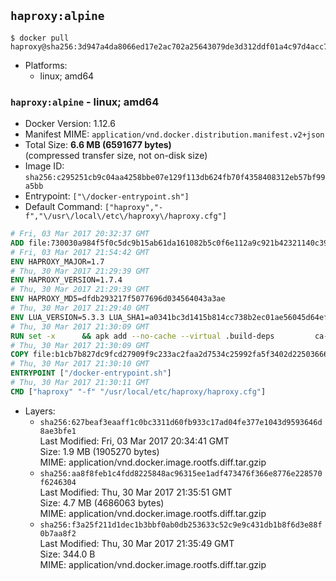 ## `haproxy:alpine`

```console
$ docker pull haproxy@sha256:3d947a4da8066ed17e2ac702a25643079de3d312ddf01a4c97d4acc77c09fa8e
```

-	Platforms:
	-	linux; amd64

### `haproxy:alpine` - linux; amd64

-	Docker Version: 1.12.6
-	Manifest MIME: `application/vnd.docker.distribution.manifest.v2+json`
-	Total Size: **6.6 MB (6591677 bytes)**  
	(compressed transfer size, not on-disk size)
-	Image ID: `sha256:c295251cb9c04aa4258bbe07e129f113db624fb70f4358408312eb57bf99a5bb`
-	Entrypoint: `["\/docker-entrypoint.sh"]`
-	Default Command: `["haproxy","-f","\/usr\/local\/etc\/haproxy\/haproxy.cfg"]`

```dockerfile
# Fri, 03 Mar 2017 20:32:37 GMT
ADD file:730030a984f5f0c5dc9b15ab61da161082b5c0f6e112a9c921b42321140c3927 in / 
# Fri, 03 Mar 2017 21:54:42 GMT
ENV HAPROXY_MAJOR=1.7
# Thu, 30 Mar 2017 21:29:39 GMT
ENV HAPROXY_VERSION=1.7.4
# Thu, 30 Mar 2017 21:29:39 GMT
ENV HAPROXY_MD5=dfdb293217f5077696d034564043a3ae
# Thu, 30 Mar 2017 21:29:40 GMT
ENV LUA_VERSION=5.3.3 LUA_SHA1=a0341bc3d1415b814cc738b2ec01ae56045d64ef
# Thu, 30 Mar 2017 21:30:09 GMT
RUN set -x 		&& apk add --no-cache --virtual .build-deps 		ca-certificates 		gcc 		libc-dev 		linux-headers 		make 		openssl 		openssl-dev 		pcre-dev 		readline-dev 		tar 		zlib-dev 		&& wget -O lua.tar.gz "https://www.lua.org/ftp/lua-$LUA_VERSION.tar.gz" 	&& echo "$LUA_SHA1 *lua.tar.gz" | sha1sum -c 	&& mkdir -p /usr/src/lua 	&& tar -xzf lua.tar.gz -C /usr/src/lua --strip-components=1 	&& rm lua.tar.gz 	&& make -C /usr/src/lua -j "$(getconf _NPROCESSORS_ONLN)" linux 	&& make -C /usr/src/lua install 		INSTALL_BIN='/usr/src/lua/trash/bin' 		INSTALL_CMOD='/usr/src/lua/trash/cmod' 		INSTALL_LMOD='/usr/src/lua/trash/lmod' 		INSTALL_MAN='/usr/src/lua/trash/man' 		INSTALL_INC='/usr/local/lua-install/inc' 		INSTALL_LIB='/usr/local/lua-install/lib' 	&& rm -rf /usr/src/lua 		&& wget -O haproxy.tar.gz "http://www.haproxy.org/download/${HAPROXY_MAJOR}/src/haproxy-${HAPROXY_VERSION}.tar.gz" 	&& echo "$HAPROXY_MD5 *haproxy.tar.gz" | md5sum -c 	&& mkdir -p /usr/src/haproxy 	&& tar -xzf haproxy.tar.gz -C /usr/src/haproxy --strip-components=1 	&& rm haproxy.tar.gz 		&& makeOpts=' 		TARGET=linux2628 		USE_LUA=1 LUA_INC=/usr/local/lua-install/inc LUA_LIB=/usr/local/lua-install/lib 		USE_OPENSSL=1 		USE_PCRE=1 PCREDIR= 		USE_ZLIB=1 	' 	&& make -C /usr/src/haproxy -j "$(getconf _NPROCESSORS_ONLN)" all $makeOpts 	&& make -C /usr/src/haproxy install-bin $makeOpts 		&& rm -rf /usr/local/lua-install 		&& mkdir -p /usr/local/etc/haproxy 	&& cp -R /usr/src/haproxy/examples/errorfiles /usr/local/etc/haproxy/errors 	&& rm -rf /usr/src/haproxy 		&& runDeps="$( 		scanelf --needed --nobanner --recursive /usr/local 			| awk '{ gsub(/,/, "\nso:", $2); print "so:" $2 }' 			| sort -u 			| xargs -r apk info --installed 			| sort -u 	)" 	&& apk add --virtual .haproxy-rundeps $runDeps 	&& apk del .build-deps
# Thu, 30 Mar 2017 21:30:09 GMT
COPY file:b1cb7b827dc9fcd27909f9c233ac2faa2d7534c25992fa5f3402d22503666d6d in / 
# Thu, 30 Mar 2017 21:30:10 GMT
ENTRYPOINT ["/docker-entrypoint.sh"]
# Thu, 30 Mar 2017 21:30:11 GMT
CMD ["haproxy" "-f" "/usr/local/etc/haproxy/haproxy.cfg"]
```

-	Layers:
	-	`sha256:627beaf3eaaff1c0bc3311d60fb933c17ad04fe377e1043d9593646d8ae3bfe1`  
		Last Modified: Fri, 03 Mar 2017 20:34:41 GMT  
		Size: 1.9 MB (1905270 bytes)  
		MIME: application/vnd.docker.image.rootfs.diff.tar.gzip
	-	`sha256:aa8f8feb1c4fdd8225848ac96315ee1adf473476f366e8776e228570f6246304`  
		Last Modified: Thu, 30 Mar 2017 21:35:51 GMT  
		Size: 4.7 MB (4686063 bytes)  
		MIME: application/vnd.docker.image.rootfs.diff.tar.gzip
	-	`sha256:f3a25f211d1dec1b3bbf0ab0db253633c52c9e9c431db1b8f6d3e88f0b7aa8f2`  
		Last Modified: Thu, 30 Mar 2017 21:35:49 GMT  
		Size: 344.0 B  
		MIME: application/vnd.docker.image.rootfs.diff.tar.gzip
